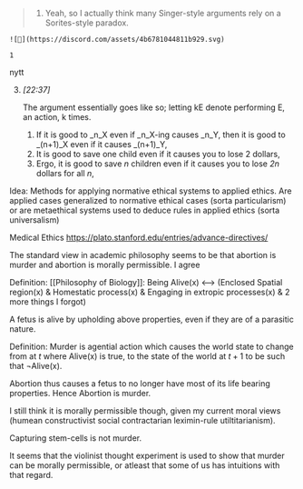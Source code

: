

> 1. Yeah, so I actually think many Singer-style arguments rely on a Sorites-style paradox.
    
    ![👀](https://discord.com/assets/4b6781044811b929.svg)
    
    1
    

nytt

3. _[_22:37_]_
    
    The argument essentially goes like so; letting kE denote performing E, an action, k times.
    
    1. If it is good to _n_X even if _n_X-ing causes _n_Y, then it is good to _(n+1)_X even if it causes _(n+1)_Y,
    2. It is good to save one child even if it causes you to lose 2 dollars,
    3. Ergo, it is good to save _n_ children even if it causes you to lose _2n_ dollars for all _n_,



Idea: Methods for applying normative ethical systems to applied ethics. Are applied cases generalized to normative ethical cases (sorta particularism) or are metaethical systems used to deduce rules in applied ethics (sorta universalism)


Medical Ethics
https://plato.stanford.edu/entries/advance-directives/


The standard view in academic philosophy seems to be that abortion is murder and abortion is morally permissible. I agree

Definition: [[Philosophy of Biology]]: Being Alive(x) <--> (Enclosed Spatial region(x) & Homestatic process(x) & Engaging in extropic processes(x) & 2 more things I forgot)

A fetus is alive by upholding above properties, even if they are of a parasitic nature. 

Definition: Murder is agential action which causes the world state to change from at $t$ where Alive(x) is true, to the state of the world at $t+1$ to be such that $\neg$Alive(x).

Abortion thus causes a fetus to no longer have most of its life bearing properties. Hence Abortion is murder. 

I still think it is morally permissible though, given my current moral views (humean constructivist social contractarian leximin-rule utiltitarianism).

Capturing stem-cells is not murder. 

It seems that the violinist thought experiment is used to show that murder can be morally permissible, or atleast that some of us has intuitions with that regard. 